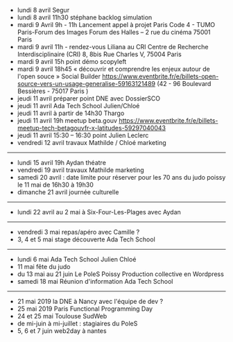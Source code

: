 - lundi 8 avril Segur
- lundi 8 avril 11h30 stéphane backlog simulation
- mardi 9 Avril 9h - 11h Lancement appel à projet Paris Code 4 - TUMO Paris-Forum des Images Forum des Halles – 2 rue du cinéma 75001 Paris
- mardi 9 avril 11h - rendez-vous Liliana au CRI Centre de Recherche Interdisciplinaire (CRI) 8, 8bis Rue Charles V, 75004 Paris
- mardi 9 avril 15h point démo scopyleft
- mardi 9 avril 18h45 « découvrir et comprendre les enjeux autour de l'open souce » Social Builder https://www.eventbrite.fr/e/billets-open-source-vers-un-usage-generalise-59163121489 (42 - 96 Boulevard Bessières - 75017 Paris )
- jeudi 11 avril préparer point DNE avec DossierSCO
- jeudi 11 avril Ada Tech School Julien/Chloé
- jeudi 11 avril à partir de 14h30 Thargo
- jeudi 11 avril 19h meetup beta.gouv https://www.eventbrite.fr/e/billets-meetup-tech-betagouvfr-x-latitudes-59297040043
- jeudi 11 avril 15:30 – 16:30 point Julien Leclerc
- vendredi 12 avril travaux Mathilde / Chloé marketing
---
- lundi 15 avril 19h Aydan théatre
- vendredi 19 avril travaux Mathilde marketing
- samedi 20 avril : date limite pour réserver pour les 70 ans du judo poissy le 11 mai de 16h30 à 19h30
- dimanche 21 avril journée culturelle
---
- lundi 22 avril au 2 mai à Six-Four-Les-Plages avec Aydan
---
- vendredi 3 mai repas/apéro avec Camille ?
- 3, 4 et 5 mai stage découverte Ada Tech School
---
- lundi 6 mai Ada Tech School Julien Chloé
- 11 mai fête du judo
- du 13 mai au 21 juin Le PoleS Poissy  Production collective en Wordpress
- samedi 18 mai Réunion d'information Ada Tech School
---
- 21 mai 2019 la DNE à Nancy avec l'équipe de dev ?
- 25 mai 2019 Paris Functional Programming Day
- 24 et 25 mai Toulouse SudWeb
- de mi-juin à mi-juillet : stagiaires du PoleS
- 5, 6 et 7 juin web2day à nantes

